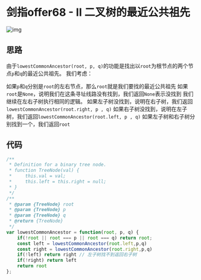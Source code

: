 # 剑指offer68 - II 二叉树的最近公共祖先
![img](/dovis-blog/other/82.png)

## 思路
由于`lowestCommonAncestor(root, p, q)`的功能是找出以`root`为根节点的两个节点`p`和`q`的最近公共祖先。 我们考虑：

如果`p`和`q`分别是`root`的左右节点，那么`root`就是我们要找的最近公共祖先
如果`root`是`None`，说明我们在这条寻址线路没有找到，我们返回`None`表示没找到
我们继续在左右子树执行相同的逻辑。
如果左子树没找到，说明在右子树，我们返回`lowestCommonAncestor(root.right, p , q)`
如果右子树没找到，说明在左子树，我们返回`lowestCommonAncestor(root.left, p , q)`
如果左子树和右子树分别找到一个，我们返回`root`

## 代码
```js
/**
 * Definition for a binary tree node.
 * function TreeNode(val) {
 *     this.val = val;
 *     this.left = this.right = null;
 * }
 */
/**
 * @param {TreeNode} root
 * @param {TreeNode} p
 * @param {TreeNode} q
 * @return {TreeNode}
 */
var lowestCommonAncestor = function(root, p, q) {
    if(!root || root === p || root === q) return root;
    const left = lowestCommonAncestor(root.left,p,q)
    const right = lowestCommonAncestor(root.right,p,q)
    if(!left) return right // 左子树找不到返回右子树
    if(!right) return left
    return root
};
```